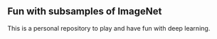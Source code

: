 ## Fun with subsamples of ImageNet

This is a personal repository to play and have fun with deep learning.
